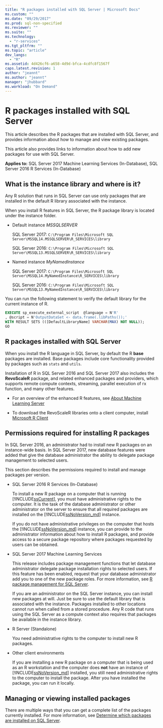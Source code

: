 ```yaml
---
title: "R packages installed with SQL Server | Microsoft Docs"
ms.custom: ""
ms.date: "09/29/2017"
ms.prod: sql-non-specified
ms.reviewer: ""
ms.suite: ""
ms.technology: 
  - "r-services"
ms.tgt_pltfrm: ""
ms.topic: "article"
dev_langs: 
  - "R"
ms.assetid: 4d426cf6-a658-4d9d-bfca-4cdfc8f1567f
caps.latest.revision: 1
author: "jeannt"
ms.author: "jeannt"
manager: "jhubbard"
ms.workload: "On Demand"
---
```

# R packages installed with SQL Server

This article describes the R packages that are installed with SQL Server, and provides information about how to manage and view existing packages.

This article also provides links to information about how to add new packages for use with SQL Server.

**Applies to:** SQL Server 2017 Machine Learning Services (In-Database), SQL Server 2016 R Services (In-Database)

## What is the instance library and where is it?

Any R solution that runs in SQL Server can use only packages that are installed in the default R library associated with the instance.

When you install R features in SQL Server, the R package library is located under the instance folder.

+ Default instance *MSSQLSERVER* 

    SQL Server 2017: `C:\Program Files\Microsoft SQL Server\MSSQL14.MSSQLSERVER\R_SERVICES\library` 
    
    SQL Server 2016: `C:\Program Files\Microsoft SQL Server\MSSQL13.MSSQLSERVER\R_SERVICES\library`

+ Named instance *MyNamedInstance* 

    SQL Server 2017: `C:\Program Files\Microsoft SQL Server\MSSQL14.MyNamedInstance\R_SERVICES\library` 
    
    SQL Server 2016: `C:\Program Files\Microsoft SQL Server\MSSQL13.MyNamedInstance\R_SERVICES\library`

You can run the following statement to verify the default library for the current instance of R.

```SQL
EXECUTE sp_execute_external_script  @language = N'R'
, @script = N'OutputDataSet <- data.frame(.libPaths());'
WITH RESULT SETS (([DefaultLibraryName] VARCHAR(MAX) NOT NULL));
GO
```
## R packages installed with SQL Server

When you install the R language in SQL Server, by default the R **base** packages are installed. Base packages include core functionality provided by packages such as `stats` and `utils`.

Installation of R in SQL Server 2016 and SQL Server 2017 also includes the **RevoScaleR** package, and related enhanced packages and providers, which supports remote compute contexts, streaming, parallel execution of rx function, and many other features.

+ For an overview of the enhanced R features, see [About Machine Learning Server](https://docs.microsoft.com/r-server/what-is-microsoft-r-server)

+ To download the RevoScaleR libraries onto a client computer, install [Microsoft R Client](https://docs.microsoft.com/r-server/r-client/what-is-microsoft-r-client)

## Permissions required for installing R packages

In SQL Server 2016, an administrator had to install new R packages on an instance-wide basis. In SQL Server 2017, new database features were added that give the database administrator the ability to delegate package management to selected users.

This section describes the permissions required to install and manage packages per version.

+ SQL Server 2016 R Services (In-Database)

    To install a new R package on a computer that is running [!INCLUDE[ssCurrent](..\..\includes\sscurrent-md.md)], you must have administrative rights to the computer. It is the task of the database administrator or other administrator on the server to ensure that all required packages are installed on the [!INCLUDE[ssNoVersion_md](..\..\includes\ssnoversion-md.md)] instance.

    If you do not have administrative privileges on the computer that hosts the [!INCLUDE[ssNoVersion_md](..\..\includes\ssnoversion-md.md)] instance, you can provide to the administrator information about how to install R packages, and provide access to a secure package repository where packages requested by users can be obtained.

+ SQL Server 2017 Machine Learning Services

    This release includes package management functions that let database administrator delegate package installation rights to selected users. If this feature has been enabled, request that your database administrator add you to one of the new package roles. For more information, see [R package management for SQL Server](r-package-management-for-sql-server-r-services.md).

    If you are an administrator on the SQL Server instance, you can install new packages at will. Just be sure to use the default library that is associated with the instance. Packages installed to other locations cannot run when called from a stored procedure. Any R code that runs using the SQL Server as a compute context also requires that packages be available in the instance library.

+ R Server (Standalone)

    You need administrative rights to the computer to install new R packages.

+ Other client environments

    If you are installing a new R package on a computer that is being used as an R workstation and the computer does **not** have an instance of [!INCLUDE[ssNoVersion_md](..\..\includes\ssnoversion-md.md)] installed, you still need administrative rights to the computer to install the package. After you have installed the package, you can run it locally.

## Managing or viewing installed packages

There are multiple ways that you can get a complete list of the packages currently installed. For more information, see [Determine which packages are installed on SQL Server](determine-which-packages-are-installed-on-sql-server.md).
